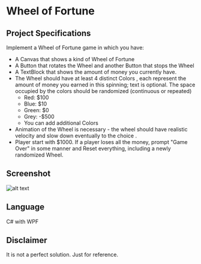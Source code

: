 # Wheel of Fortune
## Project Specifications
Implement a Wheel of Fortune game in which you have:
- A Canvas that shows a kind of Wheel of Fortune
- A Button that rotates the Wheel and another Button that stops the Wheel
- A TextBlock that shows the amount of money you currently have.
- The Wheel should have at least 4 distinct Colors , each represent the amount of money
you earned in this spinning; text is optional. The space occupied by the colors should
be randomized (continuous or repeated)
  - Red: $100
  - Blue: $10
  - Green: $0
  - Grey: -$500
  - You can add additional Colors
- Animation of the Wheel is necessary - the wheel should have realistic velocity and slow down eventually to the choice .
- Player start with $1000. If a player loses all the money, prompt "Game Over" in some manner and Reset everything, including a newly randomized Wheel.

## Screenshot
![alt text](https://github.com/kosswong/IERG3080/blob/main/screenshot.png?raw=true)

## Language
C# with WPF

## Disclaimer
It is not a perfect solution. Just for reference.
